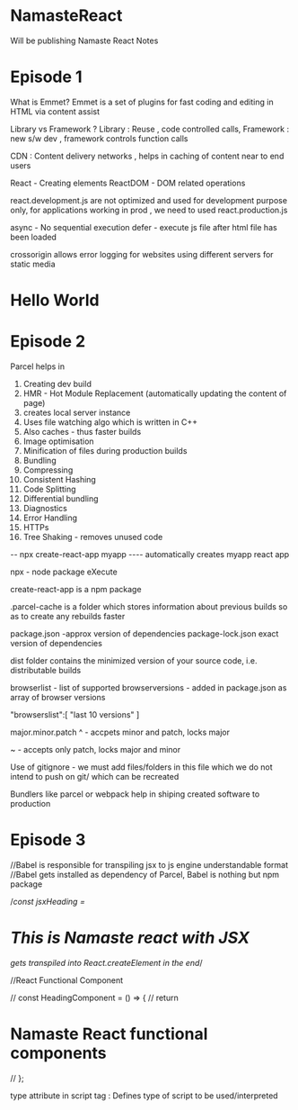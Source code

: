 # NamasteReact
Will be publishing Namaste React Notes

# Episode 1
What is Emmet?
Emmet is a set of plugins for fast coding and editing in HTML via content assist


Library vs Framework ?
Library : Reuse , code controlled calls, 
Framework : new s/w dev , framework controls function calls

CDN : Content delivery networks , helps in caching of content near to end users

React - Creating elements
ReactDOM - DOM related operations

react.development.js are not optimized and used for development purpose only, for applications working in prod , we need to used react.production.js

async - No sequential execution
defer - execute js file after html file has been loaded

crossorigin allows error logging for websites using different servers for static media

<html> 
    <body> 
            <div id="myroot"> 
                    <h1> Hello World </h1>
            </div>
    </body>
</html>

<script> 
const element = document.createElement("h1");
element.innerText = "Hello World";
const root = document.getElementById("myroot");
root.appendChild(element);
</script>

<script>

const element = React.createElement("h1",{},"Hello world");
const root = ReactDOM.createRoot(document.getElementById("myroot"));
root.render(element);

</script>

# Episode 2

Parcel helps in 

1. Creating dev build
2. HMR - Hot Module Replacement (automatically updating the content of page)
3. creates local server instance
4. Uses file watching algo which is written in C++
5. Also caches - thus faster builds 
6. Image optimisation
7. Minification of files during production builds
8. Bundling
9. Compressing
10. Consistent Hashing
11. Code Splitting
12. Differential bundling
13. Diagnostics
14. Error Handling
15. HTTPs
16. Tree Shaking - removes unused code

-- npx create-react-app myapp    ----  automatically creates myapp react app

npx  - node package eXecute

create-react-app is a npm package

.parcel-cache is a folder which stores information about previous builds so as to create any rebuilds faster

package.json -approx version of dependencies
package-lock.json  exact version of dependencies

dist folder contains the minimized version of your source code, i.e. distributable builds

browserlist - list of supported browserversions - added in package.json as array of browser versions

  "browserslist":[
    "last 10 versions"
  ]

major.minor.patch
  ^  - accpets minor and patch, locks major

  ~  - accepts only patch, locks major and minor


Use of gitignore - we must add files/folders in this file which we do not intend to push on git/ which can be recreated

Bundlers like parcel or webpack help in shiping created software to production

# Episode 3

//Babel is responsible for transpiling jsx to js engine understandable format
//Babel gets installed as dependency of Parcel, Babel is nothing but npm package

/*const jsxHeading = <h1 id="heading"> This is Namaste react with JSX </h1> gets 
transpiled into React.createElement in the end*/

//React Functional Component

// const HeadingComponent = () => {
// return <h1>Namaste React functional components</h1>
// };

type attribute in script tag :   Defines type of script to be used/interpreted